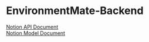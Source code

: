 # EnvironmentMate-Backend

[Notion API Document](https://www.notion.so/API-Document-28fafedf91234579b19957046b60e2cc)  
[Notion Model Document](https://www.notion.so/Model-Document-72f2ff1bdc3e42bf9704a8886769ceb4)
